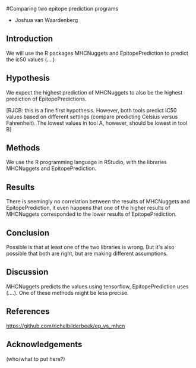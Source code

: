 #Comparing two epitope prediction programs

* Joshua van Waardenberg
 
## Introduction

We will use the R packages MHCNuggets and EpitopePrediction to predict the ic50 values (....)

## Hypothesis

We expect the highest prediction of MHCNuggets to also be the highest prediction of EpitopePredictions.

[RJCB: this is a fine first hypothesis. However, both tools predict IC50 values
based on different settings (compare predicting Celsius versus Fahrenheit).
The lowest values in tool A, however, should be lowest in tool B]

## Methods

We use the R programming language in RStudio, with the libraries MHCNuggets and EpitopePrediction.

## Results

There is seemingly no correlation between the results of MHCNuggets and EpitopePrediction, it even happens that one of the higher results of MHCNuggets corresponded to the lower results of EpitopePrediction.

## Conclusion

Possible is that at least one of the two libraries is wrong. But it's also possible that both are right, but are making different assumptions.

## Discussion

MHCNuggets predicts the values using tensorflow, EpitopePrediction uses (....). One of these methods might be less precise.

## References

https://github.com/richelbilderbeek/ep_vs_mhcn

## Acknowledgements

(who/what to put here?)
